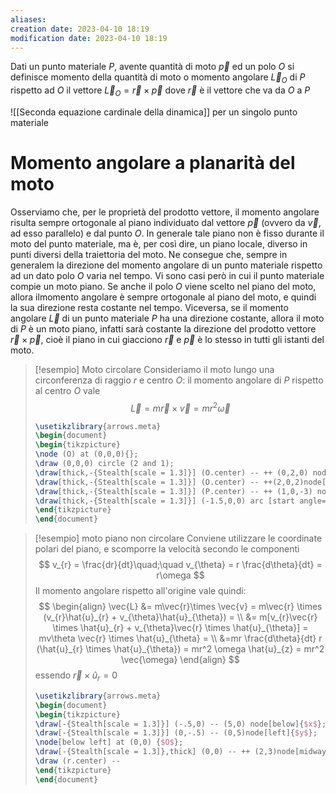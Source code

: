 ```yaml
---
aliases: 
creation date: 2023-04-10 18:19
modification date: 2023-04-10 18:19
---
```


Dati un punto materiale $P$, avente quantità di moto $\vec{p}$ ed un polo $O$ si definisce momento della quantità di moto o momento angolare $\vec{L}_{O}$ di $P$ rispetto ad $O$ il vettore
$\vec{L}_{O} = \vec{r} \times \vec{p}$ 
dove $\vec{r}$ è il vettore che va da $O$ a $P$


![[Seconda equazione cardinale della dinamica]] per un singolo punto materiale



# Momento angolare a planarità del moto
Osserviamo che, per le proprietà del prodotto vettore, il momento angolare risulta sempre ortogonale al piano individuato dal vettore $\vec{p}$ (ovvero da $\vec{v}$, ad esso parallelo) e dal punto $O$. In generale tale piano non è fisso durante il moto del punto materiale, ma è, per così dire, un piano locale, diverso in punti diversi della traiettoria del moto. Ne consegue che, sempre in generalem la direzione del momento angolare di un punto materiale rispetto ad un dato polo $O$ varia nel tempo.
Vi sono casi però in cui il punto materiale compie un moto piano. Se anche il polo $O$ viene scelto nel piano del moto, allora ilmomento angolare è sempre ortogonale al piano del moto, e quindi la sua direzione resta costante nel tempo.
Viceversa, se il momento angolare $\vec{L}$ di un punto materiale $P$ ha una direzione costante, allora il moto di $P$ è un moto piano, infatti sarà costante la direzione del prodotto vettore $\vec{r} \times \vec{p}$, cioè il piano in cui giacciono $\vec{r}$ e $\vec{p}$ è lo stesso in tutti gli istanti del moto.


>[!esempio] Moto circolare
>Consideriamo il moto lungo una circonferenza di raggio $r$ e centro $O$: il momento angolare di $P$ rispetto al centro $O$ vale
>$$ \vec{L} = m\vec{r} \times \vec{v}= mr^2\vec{\omega}$$
>
> ```tikz
> \usetikzlibrary{arrows.meta}
>\begin{document}
>\begin{tikzpicture}
>\node (O) at (0,0,0){};
>\draw (0,0,0) circle (2 and 1);
>\draw[thick,-{Stealth[scale = 1.3]}] (O.center) -- ++ (0,2,0) node[below right]{$\vec{\omega}$};
>\draw[thick,-{Stealth[scale = 1.3]}] (O.center) -- ++(2,0,2)node[midway, above]{$\vec{r}$}node(P){};
>\draw[thick,-{Stealth[scale = 1.3]}] (P.center) -- ++ (1,0,-3) node[above left]{$\vec{p}$};
>\draw[thick,-{Stealth[scale = 1.3]}] (-1.5,0,0) arc [start angle=180, end angle = 270, x radius = 1.5, y radius = 0.75];
>\end{tikzpicture}
>\end{document}
>```

>[!esempio] moto piano non circolare
>Conviene utilizzare le coordinate polari del piano, e scomporre la velocità secondo le componenti
>$$ v_{r} = \frac{dr}{dt}\quad;\quad v_{\theta} = r \frac{d\theta}{dt} = r\omega   $$
>Il momento angolare rispetto all'origine vale quindi:
>$$ \begin{align}
>\vec{L} &= m\vec{r}\times \vec{v} = m\vec{r} \times (v_{r}\hat{u}_{r} + v_{\theta}\hat{u}_{\theta}) = \\
> &= m[v_{r}\vec{r} \times \hat{u}_{r} + v_{\theta}\vec{r} \times \hat{u}_{\theta}] = mv\theta \vec{r} \times \hat{u}_{\theta} = \\
> &=mr \frac{d\theta}{dt} r (\hat{u}_{r} \times \hat{u}_{\theta}) = mr^2 \omega \hat{u}_{z} = mr^2 \vec{\omega}
>\end{align} $$
>essendo $\vec{r} \times \hat{u}_{r} = 0$
> ```tikz
> \usetikzlibrary{arrows.meta}
>\begin{document}
>\begin{tikzpicture}
>\draw[-{Stealth[scale = 1.3]}] (-.5,0) -- (5,0) node[below]{$x$};
>\draw[-{Stealth[scale = 1.3]}] (0,-.5) -- (0,5)node[left]{$y$};
>\node[below left] at (0,0) {$O$};
>\draw[-{Stealth[scale = 1.3]},thick] (0,0) -- ++ (2,3)node[midway,above]{$\vec{r}$} node(r){};
>\draw (r.center) -- 
>\end{tikzpicture}
>\end{document}
>```
